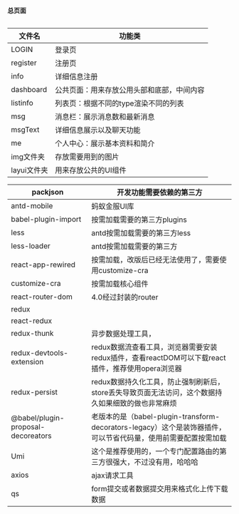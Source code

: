 **总页面**
```

```
|文件名|功能类|
|--|--|
|LOGIN |登录页|
|register |注册页|
|info |详细信息注册|
|dashboard |公共页面：用来存放公用头部和底部，中间内容|
|listinfo|列表页：根据不同的type渲染不同的列表|
|msg|消息栏：展示消息数和最新消息|
|msgText|详细信息展示以及聊天功能|
|me|个人中心：展示基本资料和简介|
|img文件夹|存放需要用到的图片|
|layui文件夹|用来存放公共的UI组件|

|packjson|开发功能需要依赖的第三方|
|--|--|
|antd-mobile|蚂蚁金服UI库|
|babel-plugin-import|按需加载需要的第三方plugins|
|less|antd按需加载需要的第三方less|
|less-loader|antd按需加载需要的第三方|
|react-app-rewired|按需加载，改版后已经无法使用了，需要使用customize-cra|
|customize-cra|按需加载核心组件|
|react-router-dom|4.0经过封装的router|
|redux||
|react-redux||
|redux-thunk|异步数据处理工具，|
|redux-devtools-extension|redux数据流查看工具，浏览器需要安装redux插件，查看reactDOM可以下载react插件，推荐使用opera浏览器|
|redux-persist|redux数据持久化工具，防止强制刷新后，store丢失导致页面无法访问，这个数据持久如果细致的做也非常麻烦|
|@babel/plugin-proposal-decoreators|老版本的是（babel-plugin-transform-decorators-legacy）这个是装饰器插件，可以节省代码量，使用前需要配置按需加载|
|Umi|这个是推荐使用的，一个专门配置路由的第三方很强大，不过没有用，哈哈哈|
|axios|ajax请求工具|
|qs|form提交或者数据提交用来格式化上传下载数据|